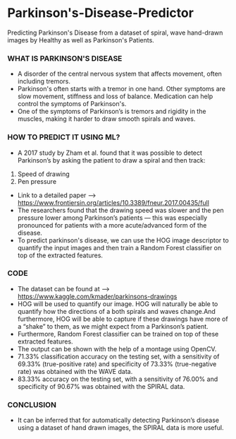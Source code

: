 # Parkinson's-Disease-Predictor
Predicting Parkinson's Disease from a dataset of spiral, wave hand-drawn images by Healthy as well as Parkinson's Patients.

### WHAT IS PARKINSON'S DISEASE
- A disorder of the central nervous system that affects movement, often including tremors.
- Parkinson's often starts with a tremor in one hand. Other symptoms are slow movement, stiffness and loss of balance.
Medication can help control the symptoms of Parkinson's.
- One of the symptoms of Parkinson’s is tremors and rigidity in the muscles, making it harder to draw smooth spirals and waves.
### HOW TO PREDICT IT USING ML?
- A 2017 study by Zham et al. found that it was possible to detect Parkinson’s by asking the patient to draw a spiral and then track:
1. Speed of drawing
2. Pen pressure
- Link to a detailed paper --> https://www.frontiersin.org/articles/10.3389/fneur.2017.00435/full
- The researchers found that the drawing speed was slower and the pen pressure lower among Parkinson’s patients — this was especially pronounced for patients with a more acute/advanced form of the disease.
- To predict parkinson's disease, we can use the HOG image descriptor to quantify the input images and then train a Random Forest classifier on top of the extracted features.
### CODE 
- The dataset can be found at --> https://www.kaggle.com/kmader/parkinsons-drawings
- HOG will be used to quantify our image. HOG will naturally be able to quantify how the directions of a both spirals and waves change.And furthermore, HOG will be able to capture if these drawings have more of a “shake” to them, as we might expect from a Parkinson’s patient.
- Furthermore, Random Forest classifier can be trained on top of these extracted features.
- The output can be shown with the help of a montage using OpenCV.
- 71.33% classification accuracy on the testing set, with a sensitivity of 69.33% (true-positive rate) and specificity of 73.33% (true-negative rate) was obtained with the WAVE data.
- 83.33% accuracy on the testing set, with a sensitivity of 76.00% and specificity of 90.67% was obtained with the SPIRAL data.
### CONCLUSION 
- It can be inferred that for automatically detecting Parkinson’s disease using a dataset of hand drawn images, the SPIRAL data is more useful.
